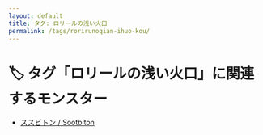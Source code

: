 ```yaml
---
layout: default
title: タグ: ロリールの浅い火口
permalink: /tags/rorirunoqian-ihuo-kou/
---
```

# 🏷️ タグ「ロリールの浅い火口」に関連するモンスター

- [ススビトン / Sootbiton](/monsterdex/monster/Sootbiton.html)